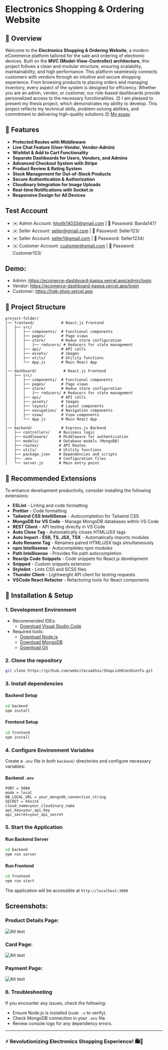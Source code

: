 # Electronics Shopping & Ordering Website

## 📌 Overview
Welcome to the **Electronics Shopping & Ordering Website**, a modern eCommerce platform tailored for the sale and ordering of electronic devices. Built on the **MVC (Model-View-Controller) architecture**, this project follows a clean and modular structure, ensuring scalability, maintainability, and high performance. This platform seamlessly connects customers with vendors through an intuitive and secure shopping experience. From browsing products to placing orders and managing inventory, every aspect of the system is designed 
for efficiency. Whether you are an admin, vendor, or customer, our role-based dashboards provide personalized access to the necessary functionalities.
😊 I am pleased to present my thesis project, which demonstrates my ability to develop. This project reflects my technical skills, problem-solving abilities, and commitment to delivering high-quality solutions.😊
[My essay](https://drive.google.com/drive/folders/19RC_xY3HdxMmHLeJPO2ByDf0rXoQuzgW?usp=sharing)
## 🚀 Features
- **Protected Routes with Middleware**
- **Live Chat Feature (User-Vendor, Vendor-Admin)**
- **Wishlist & Add to Cart Functionality**
- **Separate Dashboards for Users, Vendors, and Admins**
- **Advanced Checkout System with Stripe**
- **Product Review & Rating System**
- **Stock Management for Out-of-Stock Products**
- **Secure Authentication & Authorization**
- **Cloudinary Integration for Image Uploads**
- **Real-time Notifications with Socket.io**
- **Responsive Design for All Devices**
## Test Account
- ✉️ Admin Account: khoitk14033@gmail.com | 🔑 Password: Banda147/
- ✉️ Seller Account: seller@gmail.com | 🔑 Password: Seller123/
- ✉️ Seller Account: seller1@gmail.com | 🔑 Password: Seller1234/
- ✉️ Customer Account: customer@gmail.com | 🔑 Password: Customer123/
## Demo:
- Admin: https://ecomerce-dashboard-kappa.vercel.app/admin/login
- Vendor: https://ecomerce-dashboard-kappa.vercel.app/login
- Customer: https://hqk-shop.vercel.app

## 📂 Project Structure
```
project-folder/
│── frontend/            # React.js Frontend
│   ├── src/
│   │   ├── components/  # Functional components
│   │   ├── pages/       # Page views
│   │   ├── store/       # Redux store configuration
│   │   │   ├── reducers/ # Reducers for state management
│   │   ├── api/         # API calls
│   │   ├── assets/      # Images
│   │   ├── utils/       # Utility functions
│   │   └── App.js       # Main React App
│   │
│── dashboard/            # React.js Frontend
│   ├── src/
│   │   ├── components/  # Functional components
│   │   ├── pages/       # Page views
│   │   ├── store/       # Redux store configuration
│   │   │   ├── reducers/ # Reducers for state management
│   │   ├── api/         # API calls
│   │   ├── assets/      # Images
│   │   ├── layout/      # Layout components
│   │   ├── navigation/  # Navigation components
│   │   ├── view/        # View components
│   │   └── App.js       # Main React App
│   │ 
│── backend/             # Express.js Backend
│   ├── controllers/    # Business logic
│   ├── middleware/     # Middleware for authentication
│   ├── models/         # Database models (MongoDB)
│   ├── routes/         # API Routes
│   ├── utils/          # Utility functions
│   ├── package.json    # Dependencies and scripts
│   ├── .env            # Configuration files
│   └── server.js       # Main entry point
```

## 🔧 Recommended Extensions
To enhance development productivity, consider installing the following extensions:
- **ESLint** - Linting and code formatting
- **Prettier** - Code formatting
- **Tailwind CSS IntelliSense** - Autocompletion for Tailwind CSS
- **MongoDB for VS Code** - Manage MongoDB databases within VS Code
- **REST Client** - API testing directly in VS Code
- **Auto Close Tag** - Automatically closes HTML/JSX tags
- **Auto Import - ES6, TS, JSX, TSX** - Automatically imports modules
- **Auto Rename Tag** - Renames paired HTML/JSX tags simultaneously
- **npm Intellisense** - Autocompletes npm modules
- **Path Intellisense** - Provides file path autocompletion
- **Reactjs Code Snippets** - Code snippets for React.js development
- **Snipped** - Custom snippets extension
- **Stylelint** - Lints CSS and SCSS files
- **Thunder Client** - Lightweight API client for testing requests
- **VSCode React Refactor** - Refactoring tools for React components


## 🤝 Installation & Setup
### 1. Development Environment
- Recommended IDEs:
  - [Download Visual Studio Code](https://code.visualstudio.com/)
- Required tools:
  - [Download Node.js](https://nodejs.org/)
  - [Download MongoDB](https://www.mongodb.com/try/download/community)
  - [Download Git](https://git-scm.com/downloads)

### 2. Clone the repository
```sh
git clone https://github.com/websitecuakhoi/ShopLinhKienDienTu.git
```

### 3. Install dependencies
#### Backend Setup
```sh
cd backend
npm install
```
#### Frontend Setup
```sh
cd frontend
npm install
```

### 4. Configure Environment Variables
Create a `.env` file in both `backend/` directories and configure necessary variables:

#### Backend `.env`
```plaintext
PORT = 5000
mode = local
DB_LOCAL_URL = your_mongodb_connection_string
SECRET = khoitk
cloud_name=your_cloudinary_name
api_key=your_api_key
api_secret=your_api_secret
```

### 5. Start the Application
#### Run Backend Server
```sh
cd backend
npm run server
```
#### Run Frontend
```sh
cd frontend
npm run start
```
The application will be accessible at `http://localhost:3000`

## Screenshots:

### Product Details Page:
![Alt text](https://res.cloudinary.com/dd7fcqtnn/image/upload/v1739954313/product_details_vwikci.png)

### Card Page:
![Alt text](https://res.cloudinary.com/dd7fcqtnn/image/upload/v1739955077/product_card_rcszh0.png)

### Payment Page:
![Alt text](https://res.cloudinary.com/dd7fcqtnn/image/upload/v1739955075/payment_Page_nzkglt.png)
### 6. Troubleshooting
If you encounter any issues, check the following:
- Ensure Node.js is installed (`node -v` to verify).
- Check MongoDB connection in your `.env` file.
- Review console logs for any dependency errors.


---
### ⚡️ Revolutionizing Electronics Shopping Experience! 🛍️🔋
